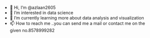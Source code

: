 - 👋 Hi, I’m @azlaan2605
- 👀 I’m interested in data science
- 🌱 I’m currently learning more about data analysis and visualization
- 📫 How to reach me ..you can send me a mail or contact me on the given no.8578999282

<!---
azlaan2605/azlaan2605 is a ✨ special ✨ repository because its `README.md` (this file) appears on your GitHub profile.
You can click the Preview link to take a look at your changes.
--->
